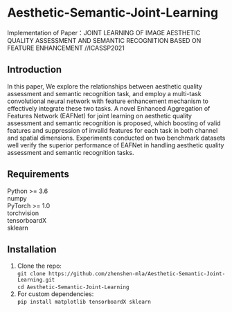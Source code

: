 # Aesthetic-Semantic-Joint-Learning

  Implementation of Paper：JOINT LEARNING OF IMAGE AESTHETIC QUALITY ASSESSMENT AND SEMANTIC RECOGNITION BASED ON FEATURE ENHANCEMENT //ICASSP2021   
  
## Introduction
  In this paper, We explore the relationships between aesthetic quality assessment and semantic recognition task, and employ a multi-task convolutional neural network with feature enhancement mechanism to effectively integrate these two tasks. A novel Enhanced Aggregation of Features Network (EAFNet) for joint learning on aesthetic quality assessment and semantic recognition is proposed, which boosting of valid features and suppression of invalid features for each task in both channel and spatial dimensions. Experiments conducted on two benchmark datasets well verify the superior performance of EAFNet in handling aesthetic quality assessment and semantic recognition tasks.   

  
## Requirements  

  Python >= 3.6  
  numpy  
  PyTorch >= 1.0  
  torchvision  
  tensorboardX  
  sklearn  
  

## Installation
  1. Clone the repo:   
    ```
    git clone https://github.com/zhenshen-mla/Aesthetic-Semantic-Joint-Learning.git   
    ```   
    ```
    cd Aesthetic-Semantic-Joint-Learning  
    ```
  2. For custom dependencies:   
    ```
    pip install matplotlib tensorboardX sklearn   
    ```


